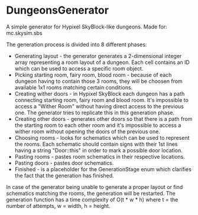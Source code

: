 # DungeonsGenerator
A simple generator for Hypixel SkyBlock-like dungeons.
Made for: mc.skysim.sbs

The generation process is divided into 8 different phases:
- Generating layout - the generator generates a 2-dimensional integer
array representing a room layout of a dungeon. Each cell contains
an ID which can be used to access a specific room object.
- Picking starting room, fairy room, blood room - because of each
dungeon having to contain those 3 rooms, they will be choosen from
available 1x1 rooms matching certain conditions.
- Creating wither doors - in Hypixel SkyBlock each dungeon has
a path connecting starting room, fairy room and blood room. It's impossible
to access a "Wither Room" without having direct access to the previous one.
The generator tries to replicate this in this generation phase.
- Creating other doors - generates other doors so that there is a path
from the starting room to each other room and it's impossible to access a wither
room without opening the doors of the previous one.
- Choosing rooms - looks for schematics which can be used to represent the rooms.
Each schematic should contain signs with their 1st lines having a string "Door::this"
in order to mark a possible door location.
- Pasting rooms - pastes room schematics in their respective locations.
- Pasting doors - pastes door schematics.
- Finished - is a placeholder for the GenerationStage enum
which clarifies the fact that the generation has finished.

In case of the generator being unable to generate a proper layout or
find schematics matching the rooms, the generation will be restarted.
The generation function has a time complexity of O(t * w * h)
where t = the number of attempts, w = width, h = height.
